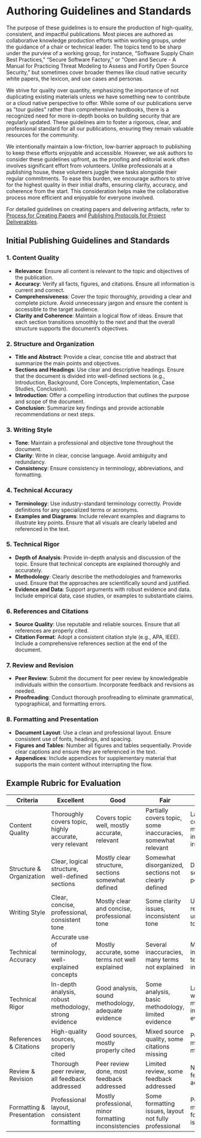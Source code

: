 # Authoring Guidelines and Standards

The purpose of these guidelines is to ensure the production of high-quality, consistent, and impactful publications. Most pieces are authored as collaborative knowledge production efforts within working groups, under the guidance of a chair or technical leader.
The topics tend to be sharp under the purview of a working group, for instance, “Software Supply Chain Best Practices,” “Secure Software Factory,” or “Open and Secure - A Manual for Practicing Threat Modeling to Assess and Fortify Open Source Security,” but sometimes cover broader themes like cloud native security white papers, the lexicon, and use cases and personas.

We strive for quality over quantity, emphasizing the importance of not duplicating existing materials unless we have something new to contribute or a cloud native perspective to offer.
While some of our publications serve as "tour guides" rather than comprehensive handbooks, there is a recognized need for more in-depth books on building security that are regularly updated. These guidelines aim to foster a rigorous, clear, and professional standard for all our publications, ensuring they remain valuable resources for the community.

We intentionally maintain a low-friction, low-barrier approach to publishing to keep these efforts enjoyable and accessible.
However, we ask authors to consider these guidelines upfront, as the proofing and editorial work often involves significant effort from volunteers. Unlike professionals at a publishing house, these volunteers juggle these tasks alongside their regular commitments. To ease this burden, we encourage authors to strive for the highest quality in their initial drafts, ensuring clarity, accuracy, and coherence from the start.
This consideration helps make the collaborative process more efficient and enjoyable for everyone involved.

For detailed guidelines on creating papers and delivering artifacts, refer to [Process for Creating Papers](paper-process.md) and [Publishing Protocols for Project Deliverables](publishing-protocols.md).

## Initial Publishing Guidelines and Standards

### 1. Content Quality

- **Relevance**: Ensure all content is relevant to the topic and objectives of the publication.
- **Accuracy**: Verify all facts, figures, and citations. Ensure all information is current and correct.
- **Comprehensiveness**: Cover the topic thoroughly, providing a clear and complete picture. Avoid unnecessary jargon and ensure the content is accessible to the target audience.
- **Clarity and Coherence**: Maintain a logical flow of ideas. Ensure that each section transitions smoothly to the next and that the overall structure supports the document’s objectives.

### 2. Structure and Organization

- **Title and Abstract**: Provide a clear, concise title and abstract that summarize the main points and objectives.
- **Sections and Headings**: Use clear and descriptive headings. Ensure that the document is divided into well-defined sections (e.g., Introduction, Background, Core Concepts, Implementation, Case Studies, Conclusion).
- **Introduction**: Offer a compelling introduction that outlines the purpose and scope of the document.
- **Conclusion**: Summarize key findings and provide actionable recommendations or next steps.

### 3. Writing Style

- **Tone**: Maintain a professional and objective tone throughout the document.
- **Clarity**: Write in clear, concise language. Avoid ambiguity and redundancy.
- **Consistency**: Ensure consistency in terminology, abbreviations, and formatting.

### 4. Technical Accuracy

- **Terminology**: Use industry-standard terminology correctly. Provide definitions for any specialized terms or acronyms.
- **Examples and Diagrams**: Include relevant examples and diagrams to illustrate key points. Ensure that all visuals are clearly labeled and referenced in the text.

### 5. Technical Rigor

- **Depth of Analysis**: Provide in-depth analysis and discussion of the topic. Ensure that technical concepts are explained thoroughly and accurately.
- **Methodology**: Clearly describe the methodologies and frameworks used. Ensure that the approaches are scientifically sound and justified.
- **Evidence and Data**: Support arguments with robust evidence and data. Include empirical data, case studies, or examples to substantiate claims.

### 6. References and Citations

- **Source Quality**: Use reputable and reliable sources. Ensure that all references are properly cited.
- **Citation Format**: Adopt a consistent citation style (e.g., APA, IEEE). Include a comprehensive references section at the end of the document.

### 7. Review and Revision

- **Peer Review**: Submit the document for peer review by knowledgeable individuals within the consortium. Incorporate feedback and revisions as needed.
- **Proofreading**: Conduct thorough proofreading to eliminate grammatical, typographical, and formatting errors.

### 8. Formatting and Presentation

- **Document Layout**: Use a clean and professional layout. Ensure consistent use of fonts, headings, and spacing.
- **Figures and Tables**: Number all figures and tables sequentially. Provide clear captions and ensure they are referenced in the text.
- **Appendices**: Include appendices for supplementary material that supports the main content without interrupting the flow.

## Example Rubric for Evaluation

| Criteria            | Excellent                                                | Good                                                    | Fair                                                     | Poor                                                     |
|---------------------|----------------------------------------------------------|---------------------------------------------------------|----------------------------------------------------------|----------------------------------------------------------|
| Content Quality     | Thoroughly covers topic, highly accurate, very relevant  | Covers topic well, mostly accurate, relevant             | Partially covers topic, some inaccuracies, somewhat relevant | Lacks coverage, many inaccuracies, irrelevant            |
| Structure & Organization | Clear, logical structure, well-defined sections        | Mostly clear structure, sections somewhat defined         | Somewhat disorganized, sections not clearly defined       | Disorganized, sections poorly defined                    |
| Writing Style       | Clear, concise, professional, consistent tone            | Mostly clear and concise, professional tone               | Some clarity issues, inconsistent tone                    | Unclear, redundant, unprofessional tone                  |
| Technical Accuracy  | Accurate use of terminology, well-explained concepts     | Mostly accurate, some terms not well explained            | Several inaccuracies, many terms not explained            | Many inaccuracies, terms used incorrectly                |
| Technical Rigor     | In-depth analysis, robust methodology, strong evidence   | Good analysis, sound methodology, adequate evidence       | Some analysis, basic methodology, limited evidence        | Lacks depth, weak methodology, insufficient evidence     |
| References & Citations | High-quality sources, properly cited                     | Good sources, mostly properly cited                        | Mixed source quality, some citations missing              | Poor sources, many citations missing                     |
| Review & Revision   | Thorough peer review, all feedback addressed             | Peer review done, most feedback addressed                  | Limited review, some feedback addressed                   | No review, feedback not addressed                        |
| Formatting & Presentation | Professional layout, consistent formatting           | Mostly professional, minor formatting inconsistencies      | Some formatting issues, layout not fully professional     | Poor layout, many formatting issues                      |
